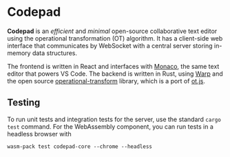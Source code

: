 # Codepad

**Codepad** is an _efficient_ and _minimal_ open-source collaborative text
editor using the operational transformation (OT) algorithm. It has a client-side
web interface that communicates by WebSocket with a central server storing
in-memory data structures.

The frontend is
written in React and interfaces with
[Monaco](https://github.com/microsoft/monaco-editor), the same text editor that
powers VS Code.
The backend is written in Rust, using
[Warp](https://github.com/seanmonstar/warp) and the open source
[operational-transform](https://github.com/spebern/operational-transform-rs)
library, which is a port of
[ot.js](https://github.com/Operational-Transformation/ot.js).


## Testing
To run unit tests and integration tests for the server, use the standard
`cargo test` command. For the WebAssembly component, you can run tests in a
headless browser with
```
wasm-pack test codepad-core --chrome --headless
```

